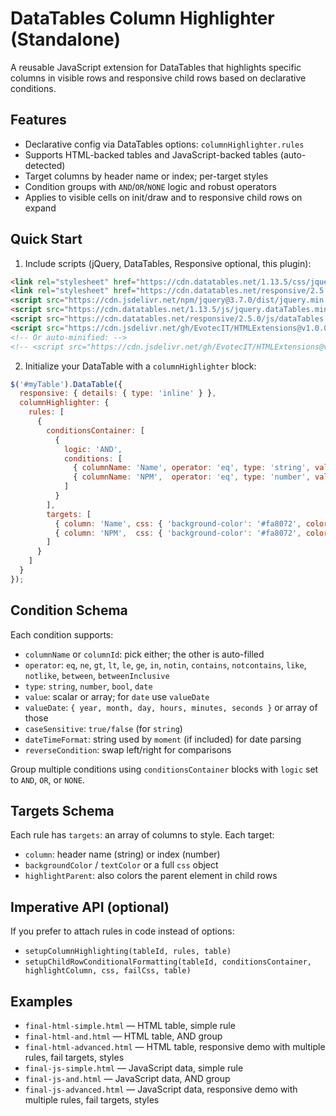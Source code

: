 # DataTables Column Highlighter (Standalone)

A reusable JavaScript extension for DataTables that highlights specific columns in visible rows and responsive child rows based on declarative conditions.

## Features

- Declarative config via DataTables options: `columnHighlighter.rules`
- Supports HTML-backed tables and JavaScript-backed tables (auto-detected)
- Target columns by header name or index; per-target styles
- Condition groups with `AND`/`OR`/`NONE` logic and robust operators
- Applies to visible cells on init/draw and to responsive child rows on expand

## Quick Start

1) Include scripts (jQuery, DataTables, Responsive optional, this plugin):

```html
<link rel="stylesheet" href="https://cdn.datatables.net/1.13.5/css/jquery.dataTables.min.css" />
<link rel="stylesheet" href="https://cdn.datatables.net/responsive/2.5.0/css/responsive.dataTables.min.css" />
<script src="https://cdn.jsdelivr.net/npm/jquery@3.7.0/dist/jquery.min.js"></script>
<script src="https://cdn.datatables.net/1.13.5/js/jquery.dataTables.min.js"></script>
<script src="https://cdn.datatables.net/responsive/2.5.0/js/dataTables.responsive.min.js"></script>
<script src="https://cdn.jsdelivr.net/gh/EvotecIT/HTMLExtensions@v1.0.0/datatables.columnHighlighter.js"></script>
<!-- Or auto-minified: -->
<!-- <script src="https://cdn.jsdelivr.net/gh/EvotecIT/HTMLExtensions@v1.0.0/datatables.columnHighlighter.js?min"></script> -->
```

2) Initialize your DataTable with a `columnHighlighter` block:

```js
$('#myTable').DataTable({
  responsive: { details: { type: 'inline' } },
  columnHighlighter: {
    rules: [
      {
        conditionsContainer: [
          {
            logic: 'AND',
            conditions: [
              { columnName: 'Name', operator: 'eq', type: 'string', value: '1Password' },
              { columnName: 'NPM',  operator: 'eq', type: 'number', value: 17984 }
            ]
          }
        ],
        targets: [
          { column: 'Name', css: { 'background-color': '#fa8072', color: '#000' } },
          { column: 'NPM',  css: { 'background-color': '#fa8072', color: '#000' } }
        ]
      }
    ]
  }
});
```

## Condition Schema

Each condition supports:

- `columnName` or `columnId`: pick either; the other is auto-filled
- `operator`: `eq`, `ne`, `gt`, `lt`, `le`, `ge`, `in`, `notin`, `contains`, `notcontains`, `like`, `notlike`, `between`, `betweenInclusive`
- `type`: `string`, `number`, `bool`, `date`
- `value`: scalar or array; for `date` use `valueDate`
- `valueDate`: `{ year, month, day, hours, minutes, seconds }` or array of those
- `caseSensitive`: `true/false` (for `string`)
- `dateTimeFormat`: string used by `moment` (if included) for date parsing
- `reverseCondition`: swap left/right for comparisons

Group multiple conditions using `conditionsContainer` blocks with `logic` set to `AND`, `OR`, or `NONE`.

## Targets Schema

Each rule has `targets`: an array of columns to style. Each target:

- `column`: header name (string) or index (number)
- `backgroundColor` / `textColor` or a full `css` object
- `highlightParent`: also colors the parent element in child rows

## Imperative API (optional)

If you prefer to attach rules in code instead of options:

- `setupColumnHighlighting(tableId, rules, table)`
- `setupChildRowConditionalFormatting(tableId, conditionsContainer, highlightColumn, css, failCss, table)`

## Examples

- `final-html-simple.html` — HTML table, simple rule
- `final-html-and.html` — HTML table, AND group
- `final-html-advanced.html` — HTML table, responsive demo with multiple rules, fail targets, styles
- `final-js-simple.html` — JavaScript data, simple rule
- `final-js-and.html` — JavaScript data, AND group
- `final-js-advanced.html` — JavaScript data, responsive demo with multiple rules, fail targets, styles
